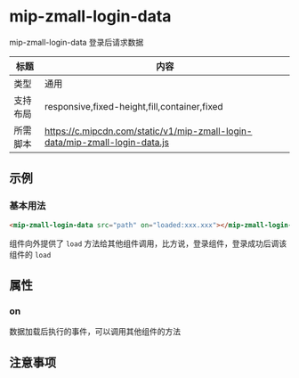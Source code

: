 # mip-zmall-login-data

mip-zmall-login-data 登录后请求数据

标题|内容
----|----
类型|通用
支持布局|responsive,fixed-height,fill,container,fixed
所需脚本|https://c.mipcdn.com/static/v1/mip-zmall-login-data/mip-zmall-login-data.js

## 示例

### 基本用法
```html
<mip-zmall-login-data src="path" on="loaded:xxx.xxx"></mip-zmall-login-data>
```

组件向外提供了 `load` 方法给其他组件调用，比方说，登录组件，登录成功后调该组件的 `load`

## 属性

### on  

数据加载后执行的事件，可以调用其他组件的方法

## 注意事项


